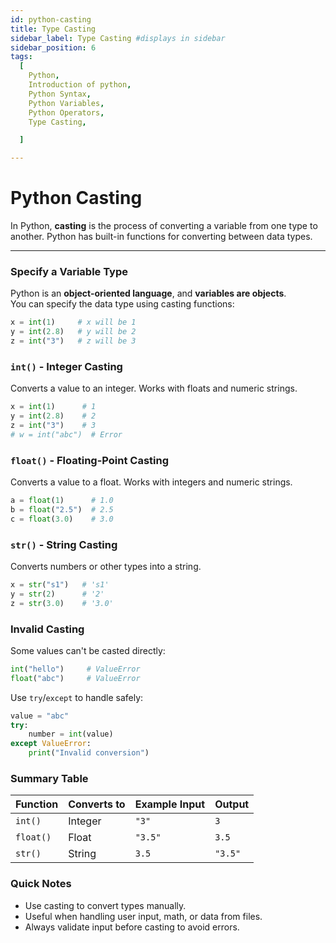 ```yaml
---
id: python-casting
title: Type Casting
sidebar_label: Type Casting #displays in sidebar
sidebar_position: 6
tags:
  [
    Python,
    Introduction of python,
    Python Syntax,
    Python Variables,
    Python Operators,
    Type Casting,

  ]

---
```


# Python Casting

In Python, **casting** is the process of converting a variable from one type to another. Python has built-in functions for converting between data types.

---

### Specify a Variable Type

Python is an **object-oriented language**, and **variables are objects**.  
You can specify the data type using casting functions:

```python
x = int(1)     # x will be 1
y = int(2.8)   # y will be 2
z = int("3")   # z will be 3
````


###  `int()` - Integer Casting

Converts a value to an integer. Works with floats and numeric strings.

```python
x = int(1)      # 1
y = int(2.8)    # 2
z = int("3")    # 3
# w = int("abc")  # Error
```


### `float()` - Floating-Point Casting

Converts a value to a float. Works with integers and numeric strings.

```python
a = float(1)      # 1.0
b = float("2.5")  # 2.5
c = float(3.0)    # 3.0
```


###  `str()` - String Casting

Converts numbers or other types into a string.

```python
x = str("s1")   # 's1'
y = str(2)      # '2'
z = str(3.0)    # '3.0'
```

### Invalid Casting

Some values can't be casted directly:

```python
int("hello")     # ValueError
float("abc")     # ValueError
```

Use `try`/`except` to handle safely:

```python
value = "abc"
try:
    number = int(value)
except ValueError:
    print("Invalid conversion")
```

### Summary Table

| Function  | Converts to | Example Input | Output  |
| --------- | ----------- | ------------- | ------- |
| `int()`   | Integer     | `"3"`         | `3`     |
| `float()` | Float       | `"3.5"`       | `3.5`   |
| `str()`   | String      | `3.5`         | `"3.5"` |


### Quick Notes

* Use casting to convert types manually.
* Useful when handling user input, math, or data from files.
* Always validate input before casting to avoid errors.
